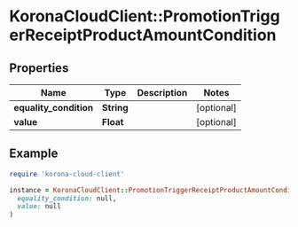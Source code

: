 # KoronaCloudClient::PromotionTriggerReceiptProductAmountCondition

## Properties

| Name | Type | Description | Notes |
| ---- | ---- | ----------- | ----- |
| **equality_condition** | **String** |  | [optional] |
| **value** | **Float** |  | [optional] |

## Example

```ruby
require 'korona-cloud-client'

instance = KoronaCloudClient::PromotionTriggerReceiptProductAmountCondition.new(
  equality_condition: null,
  value: null
)
```

